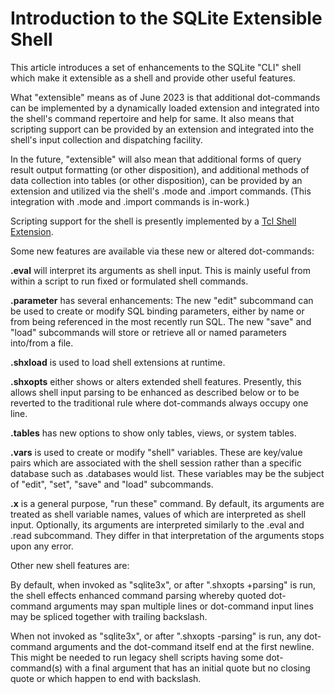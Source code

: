 # Introduction to the SQLite Extensible Shell #

This article introduces a set of enhancements to the SQLite "CLI" shell
which make it extensible as a shell and provide other useful features.

What "extensible" means as of June 2023 is that additional dot-commands
can be implemented by a dynamically loaded extension and integrated
into the shell's command repertoire and help for same. It also means
that scripting support can be provided by an extension and integrated
into the shell's input collection and dispatching facility.

In the future, "extensible" will also mean that additional forms of query
result output formatting (or other disposition), and additional methods
of data collection into tables (or other disposition), can be provided
by an extension and utilized via the shell's .mode and .import commands.
(This integration with .mode and .import commands is in-work.)

Scripting support for the shell is presently implemented by a
[Tcl Shell Extension](https://sqlite.org/src/file?name=doc/tcl_extension_intro.md&ci=cli_extension).

Some new features are available via these new or altered dot-commands:

**.eval** will interpret its arguments as shell input. This is mainly useful
from within a script to run fixed or formulated shell commands.

**.parameter** has several enhancements: The new "edit" subcommand can be
used to create or modify SQL binding parameters, either by name or from
being referenced in the most recently run SQL. The new "save" and "load"
subcommands will store or retrieve all or named parameters into/from a file.

**.shxload** is used to load shell extensions at runtime.

**.shxopts** either shows or alters extended shell features. Presently,
this allows shell input parsing to be enhanced as described below or to be
reverted to the traditional rule where dot-commands always occupy one line.

**.tables** has new options to show only tables, views, or system tables.

**.vars** is used to create or modify "shell" variables. These are
key/value pairs which are associated with the shell session rather than
a specific database such as .databases would list. These variables may
be the subject of "edit", "set", "save" and "load" subcommands.

**.x** is a general purpose, "run these" command. By default, its arguments
are treated as shell variable names, values of which are interpreted as
shell input. Optionally, its arguments are interpreted similarly to the
.eval and .read subcommand. They differ in that interpretation of the
arguments stops upon any error.

Other new shell features are:

By default, when invoked as "sqlite3x", or after ".shxopts +parsing" is run,
the shell effects enhanced command parsing whereby quoted dot-command arguments
may span multiple lines or dot-command input lines may be spliced together
with trailing backslash.

When not invoked as "sqlite3x", or after ".shxopts -parsing" is run, any
dot-command arguments and the dot-command itself end at the first newline.
This might be needed to run legacy shell scripts having some dot-command(s)
with a final argument that has an initial quote but no closing quote or
which happen to end with backslash.
